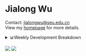 #  Jialong Wu

Contact: jialongwu@seu.edu.cn<br>
View my [homepage](https://callanwu.github.io/) for more details.

<details><summary>📊Weekly Development Breakdown</summary>

<!--START_SECTION:waka-->

```txt
From: 13 August 2024 - To: 20 August 2024

Total Time: 2 hrs 12 mins

Python     1 hr 37 mins    ██████████████████▒░░░░░░   73.66 %
YAML       15 mins         ███░░░░░░░░░░░░░░░░░░░░░░   11.38 %
CSV        14 mins         ██▓░░░░░░░░░░░░░░░░░░░░░░   10.72 %
HTML       2 mins          ▒░░░░░░░░░░░░░░░░░░░░░░░░   01.54 %
Bash       1 min           ▒░░░░░░░░░░░░░░░░░░░░░░░░   01.49 %
```

<!--END_SECTION:waka-->

[![wakatime](https://wakatime.com/badge/user/c6720b29-9431-4a60-bc9d-e1fb2b6bd65f.svg)](https://wakatime.com/@c6720b29-9431-4a60-bc9d-e1fb2b6bd65f)
</details>

[![](https://img.shields.io/badge/Google%20Scholar-4385FE.svg?&color=d6d6d6&style=flat-square&logo=google-scholar)](https://scholar.google.com/citations?user=6eg2m4YAAAAJ)
![](https://komarev.com/ghpvc/?username=callanwu)
